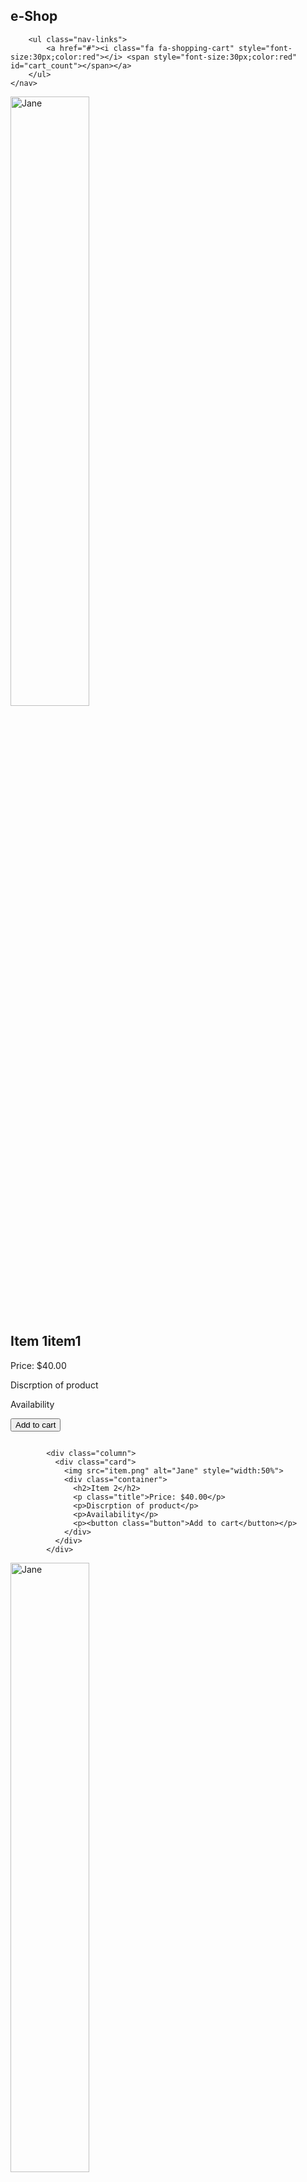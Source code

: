 <html>
<head>
    <title>e-Shop</title>
    <link rel="stylesheet" href="https://cdnjs.cloudflare.com/ajax/libs/font-awesome/4.7.0/css/font-awesome.min.css">
    <link rel="stylesheet" href="index.css">
</head>
<body>
    <nav>
        <div class="logo">
            <h2>e-Shop</h2>
        </div>

        <ul class="nav-links">
            <a href="#"><i class="fa fa-shopping-cart" style="font-size:30px;color:red"></i> <span style="font-size:30px;color:red" id="cart_count"></span></a>
        </ul>
    </nav>
<div class="scroll" id="item_contain">
        <div class="row" id="item_row1" >
            <div class="column">
              <div class="card" id="item1">
                <img src="item.png" alt="Jane" style="width:50%">
                <div class="container">
                  <h2 id="item1_name">Item 1item1</h2>
                  <p class="title" id="item1_price">Price: $40.00</p>
                  <p id="item1_discrp">Discrption of product</p>
                  <p id="item1_avial">Availability</p>
                  <p><button class="button" id="item1_button">Add to cart</button></p>
                </div>
              </div>
            </div>

            <div class="column">
              <div class="card">
                <img src="item.png" alt="Jane" style="width:50%">
                <div class="container">
                  <h2>Item 2</h2>
                  <p class="title">Price: $40.00</p>
                  <p>Discrption of product</p>
                  <p>Availability</p>
                  <p><button class="button">Add to cart</button></p>
                </div>
              </div>
            </div>
<div class="column">
              <div class="card">
              <img src="item.png" alt="Jane" style="width:50%">
                <div class="container">
                  <h2>Item 3</h2>
                  <p class="title">Price: $40.00</p>
                  <p>Discrption of product</p>
                  <p>Availability</p>
                  <p><button class="button">Add to cart</button></p>
                </div>
              </div>
            </div>
          </div>
